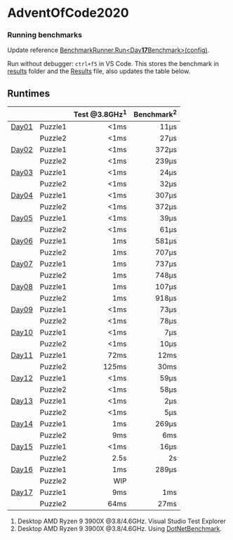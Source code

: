 # AdventOfCode2020

### Running benchmarks
Update reference [BenchmarkRunner.Run<Day**17**Benchmark>(config)](AdventOfCodeBenchmark/Program.cs).

Run without debugger: `ctrl+f5` in VS Code. This stores the benchmark in [results](AdventOfCodeBenchmark\BenchmarkDotNet.Artifacts\results) folder and the [Results](Results.json) file, also updates the table below.

## Runtimes
<!--ResultTableStart-->
|                                |         | Test @3.8GHz<sup>1</sup> | Benchmark<sup>2</sup> |
|--------------------------------|---------|-------------------------:|----------------------:|
| [Day01](AdventOfCode/Day01.cs) | Puzzle1 |                     <1ms |                  11μs |
|                                | Puzzle2 |                     <1ms |                  27μs |
| [Day02](AdventOfCode/Day02.cs) | Puzzle1 |                     <1ms |                 372μs |
|                                | Puzzle2 |                     <1ms |                 239μs |
| [Day03](AdventOfCode/Day03.cs) | Puzzle1 |                     <1ms |                  24μs |
|                                | Puzzle2 |                     <1ms |                  32μs |
| [Day04](AdventOfCode/Day04.cs) | Puzzle1 |                     <1ms |                 307μs |
|                                | Puzzle2 |                     <1ms |                 372μs |
| [Day05](AdventOfCode/Day05.cs) | Puzzle1 |                     <1ms |                  39μs |
|                                | Puzzle2 |                     <1ms |                  61μs |
| [Day06](AdventOfCode/Day06.cs) | Puzzle1 |                      1ms |                 581μs |
|                                | Puzzle2 |                      1ms |                 707μs |
| [Day07](AdventOfCode/Day07.cs) | Puzzle1 |                      1ms |                 737μs |
|                                | Puzzle2 |                      1ms |                 748μs |
| [Day08](AdventOfCode/Day08.cs) | Puzzle1 |                      1ms |                 107μs |
|                                | Puzzle2 |                      1ms |                 918μs |
| [Day09](AdventOfCode/Day09.cs) | Puzzle1 |                     <1ms |                  73μs |
|                                | Puzzle2 |                     <1ms |                  78μs |
| [Day10](AdventOfCode/Day10.cs) | Puzzle1 |                     <1ms |                   7μs |
|                                | Puzzle2 |                     <1ms |                  10μs |
| [Day11](AdventOfCode/Day11.cs) | Puzzle1 |                     72ms |                  12ms |
|                                | Puzzle2 |                    125ms |                  30ms |
| [Day12](AdventOfCode/Day12.cs) | Puzzle1 |                     <1ms |                  59μs |
|                                | Puzzle2 |                     <1ms |                  58μs |
| [Day13](AdventOfCode/Day13.cs) | Puzzle1 |                     <1ms |                   2μs |
|                                | Puzzle2 |                     <1ms |                   5μs |
| [Day14](AdventOfCode/Day14.cs) | Puzzle1 |                      1ms |                 269μs |
|                                | Puzzle2 |                      9ms |                   6ms |
| [Day15](AdventOfCode/Day15.cs) | Puzzle1 |                     <1ms |                  16μs |
|                                | Puzzle2 |                     2.5s |                    2s |
| [Day16](AdventOfCode/Day16.cs) | Puzzle1 |                      1ms |                 289μs |
|                                | Puzzle2 |                      WIP |                       |
| [Day17](AdventOfCode/Day17.cs) | Puzzle1 |                      9ms |                   1ms |
|                                | Puzzle2 |                     64ms |                  27ms |
<!--ResultTableEnd-->

1) Desktop AMD Ryzen 9 3900X @3.8/4.6GHz. Visual Studio Test Explorer
2) Desktop AMD Ryzen 9 3900X @3.8/4.6GHz. Using [DotNetBenchmark](https://github.com/dotnet/BenchmarkDotNet).